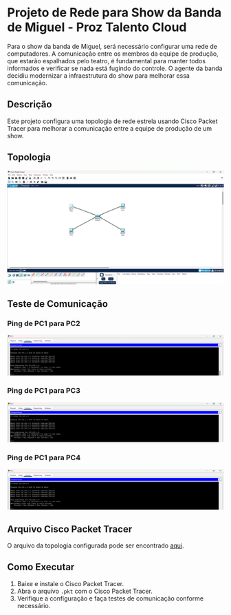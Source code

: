 # Projeto de Rede para Show da Banda de Miguel - Proz Talento Cloud

Para o show da banda de Miguel, será necessário configurar uma rede de computadores. A comunicação entre os membros da equipe de produção, que estarão espalhados pelo teatro, é fundamental para manter todos informados e verificar se nada está fugindo do controle. O agente da banda decidiu modernizar a infraestrutura do show para melhorar essa comunicação. 

## Descrição
Este projeto configura uma topologia de rede estrela usando Cisco Packet Tracer para melhorar a comunicação entre a equipe de produção de um show.

## Topologia
![Topologia de Rede](topology.png)

## Teste de Comunicação
### Ping de PC1 para PC2
![Ping PC1 para PC2](ping_pc1_pc2.png)

### Ping de PC1 para PC3
![Ping PC1 para PC3](ping_pc1_pc3.png)

### Ping de PC1 para PC4
![Ping PC1 para PC4](ping_pc1_pc4.png)

## Arquivo Cisco Packet Tracer
O arquivo da topologia configurada pode ser encontrado [aqui](projeto.pkt).

## Como Executar
1. Baixe e instale o Cisco Packet Tracer.
2. Abra o arquivo `.pkt` com o Cisco Packet Tracer.
3. Verifique a configuração e faça testes de comunicação conforme necessário.

